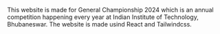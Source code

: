 This website is made for General Championship 2024 which is an annual competition happening every year at Indian Institute of Technology, Bhubaneswar.
The website is made usind React and Tailwindcss.
